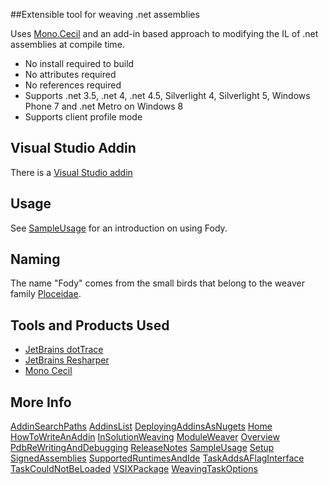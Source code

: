 ##Extensible tool for weaving .net assemblies

Uses [Mono.Cecil](http://www.mono-project.com/Cecil)  and an add-in based approach to modifying the IL of .net assemblies at compile time.

 * No install required to build
 * No attributes required
 * No references required
 * Supports .net 3.5, .net 4, .net 4.5, Silverlight 4, Silverlight 5, Windows Phone 7 and .net Metro on Windows 8 
 * Supports client profile mode 

## Visual Studio Addin

There is a  [Visual Studio addin](http://visualstudiogallery.msdn.microsoft.com/074a2a26-d034-46f1-8fe1-0da97265eb7a) 

## Usage

See [SampleUsage](SampleUsage) for an introduction on using Fody.

## Naming

The name "Fody" comes from the small birds that belong to the weaver family [Ploceidae](http://en.wikipedia.org/wiki/Fody).


## Tools and Products Used 

 * [JetBrains dotTrace](http://www.jetbrains.com/profiler/)
 * [JetBrains Resharper](http://www.jetbrains.com/resharper/)
 * [Mono Cecil](http://www.mono-project.com/Cecil)

## More Info

[AddinSearchPaths](AddinSearchPaths)
[AddinsList](AddinsList)
[DeployingAddinsAsNugets](DeployingAddinsAsNugets)
[Home](Home)
[HowToWriteAnAddin](HowToWriteAnAddin)
[InSolutionWeaving](InSolutionWeaving)
[ModuleWeaver](ModuleWeaver)
[Overview](Overview)
[PdbReWritingAndDebugging](PdbReWritingAndDebugging)
[ReleaseNotes](ReleaseNotes)
[SampleUsage](SampleUsage)
[Setup](Setup)
[SignedAssemblies](SignedAssemblies)
[SupportedRuntimesAndIde](SupportedRuntimesAndIde)
[TaskAddsAFlagInterface](TaskAddsAFlagInterface)
[TaskCouldNotBeLoaded](TaskCouldNotBeLoaded)
[VSIXPackage](VSIXPackage)
[WeavingTaskOptions](WeavingTaskOptions)